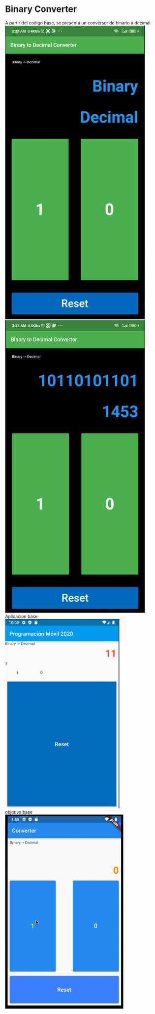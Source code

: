 # Binary Converter

A partir del codigo base, se presenta un conversor de binario a decimal
<br>
![Alt text](SC1.PNG?raw=true "Title")
<br>
![Alt text](SC2.PNG?raw=true "Title")
<br>
Aplicacion base <br>
![Alt text](tomaPantalla.png?raw=true "Title")<br>
objetivo base<br>
![Alt text](objetivo.gif?raw=true "Title")

